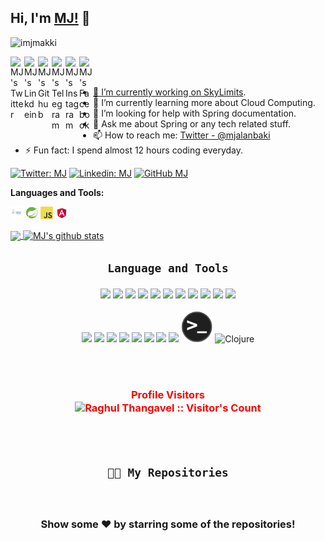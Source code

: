## Hi, I'm [MJ!](https://www.linkedin.com/in/mohamadjalanbaki) 👋

<p align="left"> <img src="https://komarev.com/ghpvc/?username=imjmakki&label=Views&color=blue&style=plastic" alt="imjmakki" /> </p>

<a href="https://twitter.com/mjalanbaki">
  <img align="left" alt="MJ's Twitter" width="22px" src="https://cdn.jsdelivr.net/npm/simple-icons@v3/icons/twitter.svg" />
</a>
<a href="https://linkedin.com/in/mohamadjalanbaki">
  <img align="left" alt="MJ's Linkdein" width="22px" src="https://cdn.jsdelivr.net/npm/simple-icons@v3/icons/linkedin.svg" />
</a>
<a href="https://github.com/imjmakki">
  <img align="left" alt="MJ's Github" width="22px" src="https://cdn.jsdelivr.net/npm/simple-icons@v3/icons/github.svg" />
</a>
<a href="https://t.me/hamadamakki">
  <img align="left" alt="MJ's Telegram" width="22px" src="https://cdn.jsdelivr.net/npm/simple-icons@v3/icons/telegram.svg" />
</a>
<a href="https://instagram.com/mj.makki/">
  <img align="left" alt="MJ's Instagram" width="22px" src="https://cdn.jsdelivr.net/npm/simple-icons@v3/icons/instagram.svg" />
</a>
<a href="https://www.facebook.com/hamada.makki.929/">
  <img align="left" alt="MJ's Facebook" width="22px" src="https://cdn.jsdelivr.net/npm/simple-icons@v3/icons/facebook.svg" />

<br/>
<br/>



- 🔭 I’m currently working on [SkyLimits](https://skylimits.tech/).
- 🌱 I’m currently learning more about Cloud Computing.
- 🤔 I’m looking for help with Spring documentation.
- 💬 Ask me about Spring or any tech related stuff.
- 📫 How to reach me: [Twitter - @mjalanbaki](https://twitter.com/mjalanbaki)
- ⚡ Fun fact: I spend almost 12 hours coding everyday.

[![Twitter: MJ](https://img.shields.io/twitter/follow/MJ?style=social)](https://twitter.com/mjalanbaki)
[![Linkedin: MJ](https://img.shields.io/badge/-MJ-blue?style=flat-square&logo=Linkedin&logoColor=white&link=https://www.linkedin.com/in/mohamadjalanbaki/)](https://www.linkedin.com/in/mohamadjalanbaki/)
[![GitHub MJ](https://img.shields.io/github/followers/MJ?label=follow&style=social)](https://github.com/imjmakki)


**Languages and Tools:**  

<code><img height="20" src="https://raw.githubusercontent.com/github/explore/80688e429a7d4ef2fca1e82350fe8e3517d3494d/topics/java/java.png"></code>
<code><img height="20" src="https://raw.githubusercontent.com/github/explore/80688e429a7d4ef2fca1e82350fe8e3517d3494d/topics/spring-boot/spring-boot.png"></code>
<code><img height="20" src="https://raw.githubusercontent.com/github/explore/80688e429a7d4ef2fca1e82350fe8e3517d3494d/topics/javascript/javascript.png"></code>
<code><img height="20" src="https://raw.githubusercontent.com/github/explore/80688e429a7d4ef2fca1e82350fe8e3517d3494d/topics/angular/angular.png"></code>    

<a href="https://github.com/imjmakki">
  <img align="center" src="https://github-readme-stats.vercel.app/api/top-langs/?username=imjmakki&theme=light&hide_langs_below=1" />
</a>
<a href="https://github.com/imjmakki">
 <img align="center" src="https://github-readme-stats.vercel.app/api?username=imjmakki&show_icons=true&theme=light&line_height=27" alt="MJ's github stats"/>
</a>
  
 <div>
   <!-- Languages and tools -->
<h2 align="center">

`
Language and Tools
`
</h2>
<p align="center">
<img src="https://img.icons8.com/color/48/000000/python.png"  width="50"/>
<img src="https://www.kindpng.com/picc/m/188-1882416_flask-python-logo-hd-png-download.png" width="50"/>
<img src="https://raghulrage.github.io/assets/img/opencv.png"  width="40"/>
<img src="https://img.icons8.com/dusk/48/000000/html-5.png"width="50"/>
<img src="https://img.icons8.com/dusk/64/000000/css3.png"width="50"/>
<img src="https://img.icons8.com/dusk/64/000000/javascript-logo.png"  width="50"/>
<img src="https://img.icons8.com/color/48/000000/typescript.png"  width="50"/>
<img src="https://img.icons8.com/color/48/000000/angularjs.png"  width="50"/>
<img src="https://img.icons8.com/nolan/64/react-native.png"  width="50"/>
<img src="https://raghulrage.github.io/assets/img/spring.png"  width="70"/>
<img src="https://img.icons8.com/color/48/000000/mysql.png"  width="50"/>
<br>
<br>
<img src="https://img.icons8.com/plasticine/100/000000/visual-studio-code-2019.png"  width="50"/>
<img src="https://img.icons8.com/fluent/48/000000/sublime-text.png" width="50"/>
<img src="https://img.icons8.com/dusk/64/000000/anaconda.png"  width="50"/>
<img src="https://img.icons8.com/color/48/000000/pycharm.png" width="50"/>
<img src="https://img.icons8.com/plasticine/400/000000/github.png"  width="50"/>
<img src="https://img.icons8.com/ultraviolet/80/000000/merge-git.png" width="50"/>
<img src="https://img.icons8.com/color/48/000000/spring-logo.png"  width="50"/>
<img src="https://img.icons8.com/color/48/000000/intellij-idea.png" width="50"/>
<img src="https://raw.githubusercontent.com/github/explore/80688e429a7d4ef2fca1e82350fe8e3517d3494d/topics/terminal/terminal.png"  width="50"/>
<img src="https://upload.wikimedia.org/wikipedia/commons/thumb/5/5d/Clojure_logo.svg/1024px-Clojure_logo.svg.png" width="50" alt="Clojure"/>

</p>
<br>
<br>

<!-- Github Statistics -->
<!-- <h2 align="center"> 

`
📉 My GitHub Stats
`
</h2>
<br>
<center>
<a href="https://github.com/raghulrage">
  <img align="center" src="https://github-readme-stats-eight-theta.vercel.app/api/top-langs/?username=raghulrage&layout=compact&langs_count=8&theme=chartreuse-dark" />
</a>

<a href="https://github.com/raghulrage">
  <img align="center" src="https://github-readme-stats-eight-theta.vercel.app/api?username=raghulrage&show_icons=true&include_all_commits=true&count_private=true&theme=chartreuse-dark" alt="raghulrage's GitHub Stats" />
</a>
<br>
<br> -->

<h3 style="color:red" align="center"> 
Profile Visitors
<br>
<img align="center" src="https://profile-counter.glitch.me/{raghulrage}/count.svg" alt="Raghul Thangavel :: Visitor's Count" />
</h3>
</center>
<br>
<br>

<h2 align="center">

`
👨‍💻 My Repositories
`</h2>
<br>
  </div>

<div align="center">

### Show some ❤️ by starring some of the repositories!

</div>


